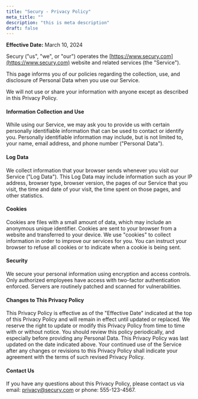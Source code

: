 ```yaml
---
title: "Secury - Privacy Policy"
meta_title: ""
description: "this is meta description"
draft: false
---
```


**Effective Date:** March 10, 2024

Secury ("us", "we", or "our") operates the [https://www.secury.com](https://www.secury.com) website and related services (the "Service").

This page informs you of our policies regarding the collection, use, and disclosure of Personal Data when you use our Service.

We will not use or share your information with anyone except as described in this Privacy Policy.

#### Information Collection and Use

While using our Service, we may ask you to provide us with certain personally identifiable information that can be used to contact or identify you. Personally identifiable information may include, but is not limited to, your name, email address, and phone number ("Personal Data").

#### Log Data

We collect information that your browser sends whenever you visit our Service ("Log Data"). This Log Data may include information such as your IP address, browser type, browser version, the pages of our Service that you visit, the time and date of your visit, the time spent on those pages, and other statistics.

#### Cookies

Cookies are files with a small amount of data, which may include an anonymous unique identifier. Cookies are sent to your browser from a website and transferred to your device. We use "cookies" to collect information in order to improve our services for you. You can instruct your browser to refuse all cookies or to indicate when a cookie is being sent.

#### Security

We secure your personal information using encryption and access controls. Only authorized employees have access with two-factor authentication enforced. Servers are routinely patched and scanned for vulnerabilities.

#### Changes to This Privacy Policy

This Privacy Policy is effective as of the "Effective Date" indicated at the top of this Privacy Policy and will remain in effect until updated or replaced. We reserve the right to update or modify this Privacy Policy from time to time with or without notice. You should review this policy periodically, and especially before providing any Personal Data. This Privacy Policy was last updated on the date indicated above. Your continued use of the Service after any changes or revisions to this Privacy Policy shall indicate your agreement with the terms of such revised Privacy Policy.

#### Contact Us

If you have any questions about this Privacy Policy, please contact us via email: [privacy@secury.com](mailto:privacy@secury.com) or phone: 555-123-4567.
